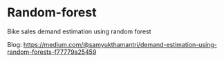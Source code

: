 # Random-forest

Bike sales demand estimation using random forest

Blog:
https://medium.com/@samyukthamantri/demand-estimation-using-random-forests-f77779a25459

